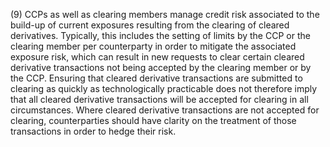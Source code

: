 (9) CCPs as well as clearing members manage credit risk associated to the build-up of current exposures resulting from the clearing of cleared derivatives. Typically, this includes the setting of limits by the CCP or the clearing member per counterparty in order to mitigate the associated exposure risk, which can result in new requests to clear certain cleared derivative transactions not being accepted by the clearing member or by the CCP. Ensuring that cleared derivative transactions are submitted to clearing as quickly as technologically practicable does not therefore imply that all cleared derivative transactions will be accepted for clearing in all circumstances. Where cleared derivative transactions are not accepted for clearing, counterparties should have clarity on the treatment of those transactions in order to hedge their risk.